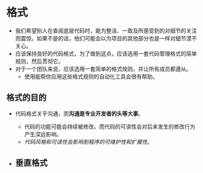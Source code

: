 # 格式
- 我们希望别人在查阅底层代码时，能为整洁、一致及所感受到的对细节的关注而震惊。如果不是的话，他们可能会以为项目的其他部分也是一样对细节漠不关心。
- 应该保持良好的代码格式，为了做到这点，应该选用一套代码管理格式的简单规则，然后贯彻它。
- 对于一个团队来说，应该选用一套简单的格式规则，并让所有成员都遵从。
  - 使用能帮你应用这些格式规则的自动化工具会很有帮助。

## 格式的目的
- 代码格式关乎沟通，而**沟通是专业开发者的头等大事**。
  - 代码的功能可能会持续被修改，而代码的可读性会对后来发生的修改行为产生深远影响。
  - *代码风格和可读性会影响到程序的可维护性和扩展性*。

- 垂直格式
  - 
